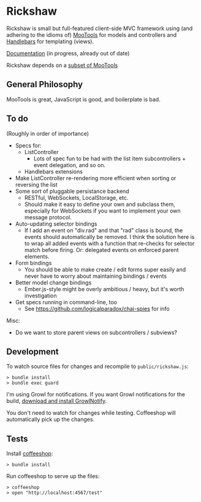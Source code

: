 Rickshaw
========

Rickshaw is small but full-featured client-side MVC framework using (and
adhering to the idioms of) [MooTools][mootools] for models and controllers and
[Handlebars][handlebars] for templating (views).

[Documentation][docs] (in progress, already out of date)

Rickshaw depends on a [subset of MooTools][mootools_subset]

[mootools]: http://mootools.net
[handlebars]: http://handlebarsjs.com/
[docs]: http://tysontate.github.com/Rickshaw/
[mootools_subset]: http://mootools.net/core/65113033d87e7b864acdfd4d3585b261

General Philosophy
------------------

MooTools is great, JavaScript is good, and boilerplate is bad.

To do
-----

(Roughly in order of importance)

* Specs for:
  * ListController
    * Lots of spec fun to be had with the list item subcontrollers + event delegation, and so on.
  * Handlebars extensions
* Make ListController re-rendering more efficient when sorting or reversing the list
* Some sort of pluggable persistance backend
  * RESTful, WebSockets, LocalStorage, etc.
  * Should make it easy to define your own and subclass them, especially for
    WebSockets if you want to implement your own message protocol.
* Auto-updating selector bindings
  * If I add an event on "div.rad" and that "rad" class is bound, the events
    should automatically be removed. I think the solution here is to wrap all
    added events with a function that re-checks for selector match before
    firing. Or: delegated events on enforced parent elements.
* Form bindings
  * You should be able to make create / edit forms super easily and never
    have to worry about maintaining bindings / events
* Better model change bindings
  * Ember.js-style might be overly ambitious / heavy, but it's worth
    investigation
* Get specs running in command-line, too
  * See https://github.com/logicalparadox/chai-spies for info

Misc:

* Do we want to store parent views on subcontrollers / subviews?

Development
-----------

To watch source files for changes and recompile to `public/rickshaw.js`:

    > bundle install
    > bundle exec guard

I'm using Growl for notifications. If you want Growl notifications for the
build, [download and install GrowlNotify](http://growl.info/downloads#generaldownloads).

You don't need to watch for changes while testing. Coffeeshop will automatically pick up the changes.

Tests
-----

Install [coffeeshop](https://github.com/tysontate/coffeeshop):

    > bundle install

Run coffeeshop to serve up the files:

    > coffeeshop
    > open "http://localhost:4567/test"
